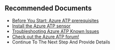 <properties
	pageTitle="Installing the Sensor"
	description="Installing the Sensor"
	infoBubbleText="Installing the Sensor"
	service="microsoft-aatp"
	resource="aatp"
	authors="digeler"
	ms.author="digeler"
	displayOrder="1"
	selfHelpType="generic"
	supportTopicIds="32729031"
	resourceTags=""
	productPesIds="16264"
	cloudEnvironments="Public"
	articleId="2dd5a7a5-a47e-3633-80a6-0e2335307b08"
	ownershipId="Azure_Advanced_Threat_Protection"
/>

## **Recommended Documents**


* [Before You Start: Azure ATP prerequisites](https://docs.microsoft.com/azure-advanced-threat-protection/atp-prerequisites)
* [Install the Azure ATP sensor](https://docs.microsoft.com/azure-advanced-threat-protection/install-atp-step4)
* [Troubleshooting Azure ATP Known Issues](https://docs.microsoft.com/azure-advanced-threat-protection/troubleshooting-atp-known-issues)
* [Check out the Azure ATP forum!](https://aka.ms/azureatpcommunity)
* Continue To The Next Step And Provide Details